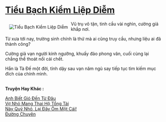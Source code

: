 <a href="https://utruyen.com/tieu-bach-kiem-liep-diem/17462/" title="Tiểu Bạch Kiểm Liệp Diễm"><h1>Tiểu Bạch Kiểm Liệp Diễm</h1></a><div style="display:table"><img align="right" style="float: left; padding: 10px;" src="https://utruyen.com/images/story/200x260/tieu-bach-kiem-liep-diem.jpg" alt="Tiểu Bạch Kiểm Liệp Diễm">Vũ trụ vô tận, tinh cầu vài nghìn, cường giả khắp nơi.<p></p>Từ xưa tới nay, trường sinh chính là thứ mà ai cũng truy cầu, nhưng liệu ai đã thành công?<p></p>Cường giả vạn người kính ngưỡng, khuấy đảo phong vân, cuối cùng lại chẳng thể thoát nổi cái chết.<p></p>Hắn là Tà Đế một đời, tỉnh dậy sau vạn năm ngủ say tiếp tục tìm kiếm mục đích của chính mình. </div><p><br><b>Truyện Hay Khác :</b></p><a href="https://utruyen.com/anh-biet-gio-den-tu-dau/1852/" alt="Anh Biết Gió Đến Từ Đâu">Anh Biết Gió Đến Từ Đâu</a><br/><a href="https://truyenngontinhay.wordpress.com/2019/10/03/vo-nho-mang-thai-ho-tong-tai/" alt="Vợ Nhỏ Mang Thai Hộ Tổng Tài">Vợ Nhỏ Mang Thai Hộ Tổng Tài</a><br/><a href="https://www.flickr.com/photos/184340401@N07/48818748428/" alt="Này Quỷ Nhỏ, Lại Đây Ôm Một Cái!">Này Quỷ Nhỏ, Lại Đây Ôm Một Cái!</a><br/><a href="https://github.com/quanluxury/truyenhot/tree/master/truyenhay/20867/" alt="Đường Chuyên">Đường Chuyên</a><br/>